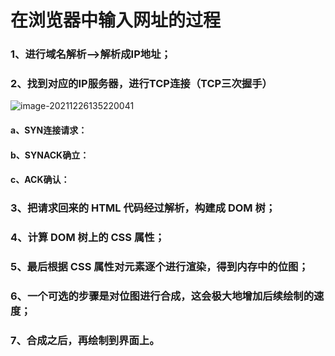 #  在浏览器中输入网址的过程

### 1、进行域名解析——>解析成IP地址；
### 2、找到对应的IP服务器，进行TCP连接（TCP三次握手）
![image-20211226135220041](D:\BDQN\笔记\TCP三次握手.png)

#### 		a、SYN连接请求：

#### 		b、SYNACK确立：

#### 		c、ACK确认：

### 3、把请求回来的 HTML 代码经过解析，构建成 DOM 树；
### 4、计算 DOM 树上的 CSS 属性；
### 5、最后根据 CSS 属性对元素逐个进行渲染，得到内存中的位图；
### 6、一个可选的步骤是对位图进行合成，这会极大地增加后续绘制的速度；
### 7、合成之后，再绘制到界面上。

